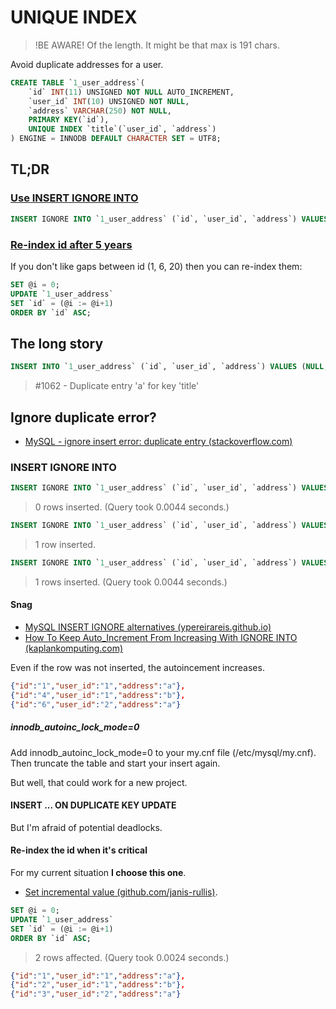 # UNIQUE INDEX

> !BE AWARE! Of the length. It might be that max is 191 chars.

Avoid duplicate addresses for a user.

```sql
CREATE TABLE `1_user_address`(
    `id` INT(11) UNSIGNED NOT NULL AUTO_INCREMENT,
    `user_id` INT(10) UNSIGNED NOT NULL,
    `address` VARCHAR(250) NOT NULL,
    PRIMARY KEY(`id`),
    UNIQUE INDEX `title`(`user_id`, `address`)
) ENGINE = INNODB DEFAULT CHARACTER SET = UTF8;
```

## TL;DR

### [Use INSERT IGNORE INTO](#insert-ignore-into)

```sql
INSERT IGNORE INTO `1_user_address` (`id`, `user_id`, `address`) VALUES (NULL, '1', 'a');
```

### [Re-index id after 5 years](#re-index-the-id-when-its-critical)

If you don't like gaps between id (1, 6, 20) then you can re-index them:

```sql
SET @i = 0;
UPDATE `1_user_address`
SET `id` = (@i := @i+1)
ORDER BY `id` ASC;
```

## The long story

```sql
INSERT INTO `1_user_address` (`id`, `user_id`, `address`) VALUES (NULL, '1', 'a');
```
> #1062 - Duplicate entry 'a' for key 'title'

## Ignore duplicate error?

* [MySQL - ignore insert error: duplicate entry (stackoverflow.com)](https://stackoverflow.com/a/812462)

### INSERT IGNORE INTO

```sql
INSERT IGNORE INTO `1_user_address` (`id`, `user_id`, `address`) VALUES (NULL, '1', 'a');
```

> 0 rows inserted. (Query took 0.0044 seconds.)

```sql
INSERT IGNORE INTO `1_user_address` (`id`, `user_id`, `address`) VALUES (NULL, '1', 'b');
```

> 1 row inserted.

```sql
INSERT IGNORE INTO `1_user_address` (`id`, `user_id`, `address`) VALUES (NULL, '2', 'a');
```

> 1 rows inserted. (Query took 0.0044 seconds.)

#### Snag

* [MySQL INSERT IGNORE alternatives (ypereirareis.github.io)](https://ypereirareis.github.io/blog/2016/03/22/mysql-insert-ignore-alternatives/)
* [How To Keep Auto_Increment From Increasing With IGNORE INTO (kaplankomputing.com)](https://www.kaplankomputing.com/blog/tutorials/how-to-keep-auto_increment-from-increasing-with-ignore-into/)

Even if the row was not inserted, the autoincement increases.

```json
{"id":"1","user_id":"1","address":"a"},
{"id":"4","user_id":"1","address":"b"},
{"id":"6","user_id":"2","address":"a"}
```

##### innodb_autoinc_lock_mode=0

Add innodb_autoinc_lock_mode=0 to your my.cnf file (/etc/mysql/my.cnf).
Then truncate the table and start your insert again.

But well, that could work for a new project.

#### INSERT ... ON DUPLICATE KEY UPDATE

But I'm afraid of potential deadlocks.

#### Re-index the id when it's critical

For my current situation **I choose this one**.

* [Set incremental value (github.com/janis-rullis)](https://github.com/janis-rullis/sql/blob/master/mysql/Set-incremental-value.md).

```sql
SET @i = 0;
UPDATE `1_user_address`
SET `id` = (@i := @i+1)
ORDER BY `id` ASC;
```

> 2 rows affected. (Query took 0.0024 seconds.)

```json
{"id":"1","user_id":"1","address":"a"},
{"id":"2","user_id":"1","address":"b"},
{"id":"3","user_id":"2","address":"a"}
```
